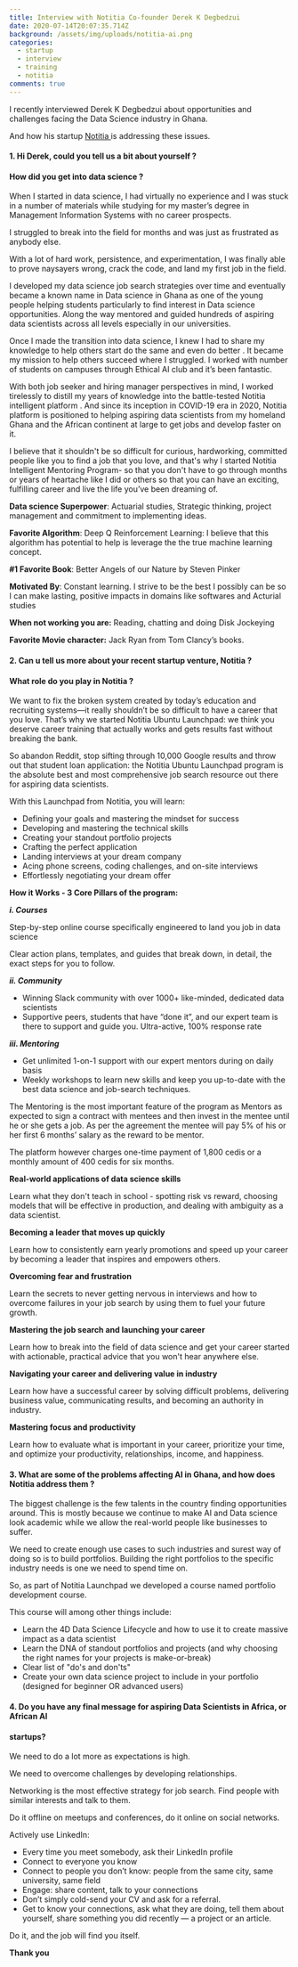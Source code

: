```yaml
---
title: Interview with Notitia Co-founder Derek K Degbedzui
date: 2020-07-14T20:07:35.714Z
background: /assets/img/uploads/notitia-ai.png
categories:
  - startup
  - interview
  - training
  - notitia
comments: true
---
```

I recently interviewed Derek K Degbedzui about opportunities and challenges facing the Data Science industry in Ghana.

And how his startup [Notitia ](https://notitia.site/)is addressing these issues.

#### **1. Hi Derek, could you tell us a bit about yourself ?**

#### **How did you get into data science ?**

When I started in data science, I had virtually no experience and I was stuck in a number of materials while studying for my master’s degree in Management Information Systems with no career prospects.

I struggled to break into the field for months and was just as frustrated as anybody else.

With a lot of hard work, persistence, and experimentation, I was finally able to prove naysayers wrong, crack the code, and land my first job in the field.

I developed my data science job search strategies over time and eventually became a known name in Data science in Ghana as one of the young people helping students particularly to find interest in Data science opportunities. Along the way mentored and guided hundreds of aspiring data scientists across all levels especially in our universities.

Once I made the transition into data science, I knew I had to share my knowledge to help others start do the same and even do better . It became my mission to help others succeed where I struggled. I worked with number of students on campuses through Ethical AI club and it’s been fantastic.

With both job seeker and hiring manager perspectives in mind, I worked tirelessly to distill my years of knowledge into the battle-tested Notitia intelligent platform . And since its inception in COVID-19 era in 2020, Notitia platform is positioned to helping aspiring data scientists from my homeland Ghana and the African continent at large to get jobs and develop faster on it.

I believe that it shouldn't be so difficult for curious, hardworking, committed people like you to find a job that you love, and that's why I started Notitia Intelligent Mentoring Program- so that you don't have to go through months or years of heartache like I did or others so that you can have an exciting, fulfilling career and live the life you’ve been dreaming of.

**Data science Superpower**: Actuarial studies, Strategic thinking, project management and commitment to implementing ideas.

**Favorite Algorithm**: Deep Q Reinforcement Learning: I believe that this algorithm has potential to help is leverage the the true machine learning concept.

**\#1 Favorite Book**: Better Angels of our Nature by Steven Pinker

**Motivated By**: Constant learning. I strive to be the best I possibly can be so I can make lasting, positive impacts in domains like softwares and Acturial studies

**When not working you are:** Reading, chatting and doing Disk Jockeying

**Favorite Movie character:** Jack Ryan from Tom Clancy’s books.



#### 2. Can u tell us more about your recent startup venture, Notitia ?

#### What role do you play in Notitia ?

We want to fix the broken system created by today’s education and recruiting systems—it really shouldn’t be so difficult to have a career that you love. That’s why we started Notitia Ubuntu Launchpad: we think you deserve career training that actually works and gets results fast without breaking the bank.

So abandon Reddit, stop sifting through 10,000 Google results and throw out that student loan application: the Notitia Ubuntu Launchpad program is the absolute best and most comprehensive job search resource out there for aspiring data scientists.

With this Launchpad from Notitia, you will learn:

* Defining your goals and mastering the mindset for success 
* Developing and mastering the technical skills
* Creating your standout portfolio projects
* Crafting the perfect application
* Landing interviews at your dream company
* Acing phone screens, coding challenges, and on-site interviews
* Effortlessly negotiating your dream offer



**How it Works - 3 Core Pillars of the program:**

***i. Courses***

Step-by-step online course specifically engineered to land you job in data science

Clear action plans, templates, and guides that break down, in detail, the exact steps for you to follow.

***ii. Community***

* Winning Slack community with over 1000+ like-minded, dedicated data scientists
* Supportive peers, students that have “done it”, and our expert team is there to support and guide you. Ultra-active, 100% response rate



***iii. Mentoring***

* Get unlimited 1-on-1 support with our expert mentors during on daily basis
* Weekly workshops to learn new skills and keep you up-to-date with the best data science and job-search techniques.

The Mentoring is the most important feature of the program as Mentors as expected to sign a contract with mentees and then invest in the mentee until he or she gets a job. As per the agreement the mentee will pay 5% of his or her first 6 months’ salary as the reward to be mentor.

The platform however charges one-time payment of 1,800 cedis or a monthly amount of 400 cedis for six months.



**Real-world applications of data science skills**

Learn what they don't teach in school - spotting risk vs reward, choosing models that will be effective in production, and dealing with ambiguity as a data scientist.

**Becoming a leader that moves up quickly**

Learn how to consistently earn yearly promotions and speed up your career by becoming a leader that inspires and empowers others.

**Overcoming fear and frustration**

Learn the secrets to never getting nervous in interviews and how to overcome failures in your job search by using them to fuel your future growth.

**Mastering the job search and launching your career**

Learn how to break into the field of data science and get your career started with actionable, practical advice that you won't hear anywhere else.

**Navigating your career and delivering value in industry**

Learn how have a successful career by solving difficult problems, delivering business value, communicating results, and becoming an authority in industry.

**Mastering focus and productivity**

Learn how to evaluate what is important in your career, prioritize your time, and optimize your productivity, relationships, income, and happiness.



#### 3. What are some of the problems affecting AI in Ghana, and how does Notitia address them ?

The biggest challenge is the few talents in the country finding opportunities around. This is mostly because we continue to make AI and Data science look academic while we allow the real-world people like businesses to suffer. 

We need to create enough use cases to such industries and surest way of doing so is to build portfolios. Building the right portfolios to the specific industry needs is one we need to spend time on.

So, as part of Notitia Launchpad we developed a course named portfolio development course.

This course will among other things include:

* Learn the 4D Data Science Lifecycle and how to use it to create massive impact as a data scientist
* Learn the DNA of standout portfolios and projects (and why choosing the right names for your projects is make-or-break)
* Clear list of "do's and don'ts"
* Create your own data science project to include in your portfolio (designed for beginner OR advanced users)



#### 4. Do you have any final message for aspiring Data Scientists in Africa, or African AI

#### startups?

We need to do a lot more as expectations is high.

We need to overcome challenges by developing relationships.

Networking is the most effective strategy for job search. Find people with similar interests and talk to them.

Do it offline on meetups and conferences, do it online on social networks.

Actively use LinkedIn:

* Every time you meet somebody, ask their LinkedIn profile
* Connect to everyone you know
* Connect to people you don’t know: people from the same city, same university, same field
* Engage: share content, talk to your connections
* Don’t simply cold-send your CV and ask for a referral.
* Get to know your connections, ask what they are doing, tell them about yourself, share something you did recently — a project or an article.

Do it, and the job will find you itself.

**Thank you**